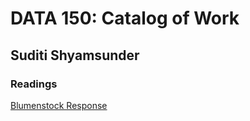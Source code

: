 # DATA 150: Catalog of Work

## Suditi Shyamsunder

### Readings

[Blumenstock Response]( https://suditishyamsunder.github.io/workshop/blumenstock)
